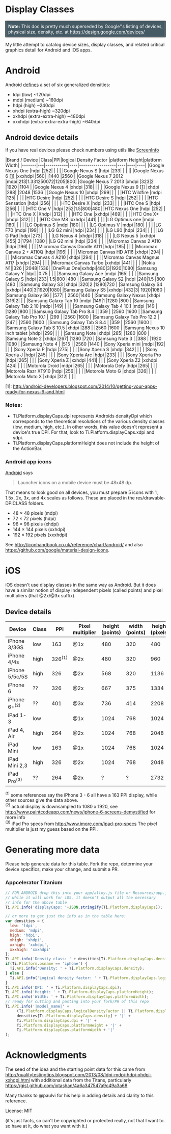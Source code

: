 Display Classes
==============

<p style="border: 1px solid #000;background-color:#455A64;color:white;padding:8px;"><strong>Note:</strong> This doc is pretty much superseded by Google''s listing of devices, physical size, density, etc. at <a href="https://design.google.com/devices/" style="color:white;">https://design.google.com/devices/</a> </p>

My little attempt to catalog device sizes, display classes, and related critical graphics detail for Android and iOS apps.


# Android

Android [defines](http://developer.android.com/guide/practices/screens_support.html#range)
a set of six generalized densities:

- ldpi (low) ~120dpi
- mdpi (medium) ~160dpi
- hdpi (high) ~240dpi
- xhdpi (extra-high) ~320dpi
- xxhdpi (extra-extra-high) ~480dpi
- xxxhdpi (extra-extra-extra-high) ~640dpi

## Android device details

If you have real devices please check numbers using utils like [ScreenInfo](https://github.com/mportuesisf/ScreenInfo)

|Brand / Device  |Class|PPI|logical Density Factor |platform Height|platform Width|
|-------|---|-----------|----|------------------|----|----|----|
|Google Nexus One  |hdpi  |252| | | |
|Google Nexus S  |hdpi  |233| | | ||
|Google Nexus 6 [\[1\]](#footnote1) |xxxhdpi  |560| |1440 |2560 |
|Google Nexus 7 2012  |mdpi|213|1.331250072|1205|800|
|Google Nexus 7 2013  |xhdpi  |323|2 |1920 |1104 |
|Google Nexus 4  |xhdpi  |318| | | |
|Google Nexus 9 [\[1\]](#footnote1) |xhdpi  |288| |2048 |1536 |
|Google Nexus 10  |xhdpi  |299| | | |
|HTC Wildfire  |mdpi  |125| | | |
|HTC Desire  |hdpi  |252| | | |
|HTC Desire S  |hdpi  |252| | | |
|HTC Sensation  |hdpi  |256| | | |
|HTC Desire X  |hdpi  |233| | | |
|HTC One S  |hdpi  |256| | | |
|HTC One V  |hdpi  |252|1.5|800|480|
|HTC Nexus One  |hdpi  |252| | | |
|HTC One X  |Xhdpi  |312| | | |
|HTC One  |xxhdpi  |469| | | |
|HTC One X+  |xhdpi  |312| | | |
|HTC One M8  |xxhdpi  |441| | | |
|LG Optimus one  |mdpi  |180| | | |
|LG Optimus S    |mdpi  |180| | | |
|LG Optimus V   |mdpi  |180| | | |
|LG F70  |mdpi  |199| | | |
|LG G2 mini  |hdpi  |234| | | |
|LG L90  |hdpi  |234| | | |
|LG G Pad  |hdpi  |273| | | |
|LG Nexus 4  |xhdpi  |318| | | |
|LG Nexus 5  |xxhdpi  |455| 3|1794 |1080 |
|LG G2 mini  |hdpi  |234| | | |
|Micromax Canvas 2 A110  |hdpi  |196| | | |
|Micromax Canvas Doodle A111  |hdpi  |185| | | |
|Micromax Canvas 2 + A110Q  |hdpi  |196| | | |
|Micromax Canvas HD A116  |xhdpi  |294| | | |
|Micromax Canvas 4 A210  |xhdpi  |294| | | |
|Micromax Canvas Magnus A117  |xhdpi  |294| | | |
|Micromax Canvas Turbo  |xxhdpi  |441| | | |
|Nokia N1||326 ||2048|1536|
|OnePlus One|xxhdpi|480|3|1920|1080|
|Samsung Galaxy Y  |ldpi| |0.75 | | |
|Samsung Galaxy Ace  |mdpi  |165| | | |
|Samsung Galaxy S  |hdpi  |233| 1.5|800 |480 |
|Samsung Galaxy S2  |hdpi  |240|1.5 |800 |480 |
|Samsung Galaxy S3  |xhdpi  |320|2 |1280|720 |
|Samsung Galaxy S4  |xxhdpi  |440|3|1920|1080|
|Samsung Galaxy S5  |xxhdpi  |432|3| 1920|1080 |
|Samsung Galaxy S6  |  |577| | 2560|1440 |
|Samsung Galaxy Nexus  |xhdpi  |316|2| | |
|Samsung Galaxy Tab 10  |mdpi  |149|1 |1280 |800 |
|Samsung Galaxy Tab 2 10  |mdpi  |149| | | |
|Samsung Galaxy Tab 4 10.1  |mdpi  |149 | |1280 |800 |
|Samsung Galaxy Tab Pro 8.4   |  |359 | |2560 |1600 |
|Samsung Galaxy Tab Pro 10.1  |  |299 | |2560 |1600 |
|Samsung Galaxy Tab Pro 12.2  |  |247 | |2560 |1600 |
|Samsung Galaxy Tab S 8.4   |  |359 | |2560 |1600 |
|Samsung Galaxy Tab S 10.5  |xhdpi  |288 | |2560 |1600 |
|Samsung Nexus 10 inch tablet  |xhdpi  |299| | | |
|Samsung Note  |xhdpi  |285| |1280 |800 |
|Samsung Note 2  |xhdpi  |267| |1280 |720 |
|Samsung Note 3  |  |388 | |1920 |1080 |
|Samsung Note 4  |  |515 | |2560 |1440 |
|Sony Xperia mini    |mdpi  |192| | | |
|Sony Xperia P  |hdpi  |275| | | |
|Sony Xperia S  |xhdpi  |342| | | |
|Sony Xperia J  |hdpi  |245| | | |
|Sony Xperia Arc  |hdpi  |233| | | |
|Sony Xperia Pro  |hdpi  |265| | | |
|Sony Xperia Z  |xxhdpi  |441| | | |
|Sony Xperia Z2  |xxhdpi  |424| | | |
|Motorola Droid  |mdpi  |265| | | |
|Motorola Defy  |hdpi  |265| | | |
|Motorola Razr XT910  |hdpi  |256| | | |
|Motorola Moto G  |xhdpi  |326| | | |
|Motorola Moto X  |xhdpi  |312| | | |


<a id="footnote1"></a>
  [1]: <http://android-developers.blogspot.com/2014/10/getting-your-apps-ready-for-nexus-6-and.html>


### Notes:

 * Ti.Platform.displayCaps.dpi represents Androids densityDpi which corresponds to the theoretical resolutions of the various density classes (low, medium, high, etc.). In other words, this value doesn't represent a device's true DPI. For that, look to Ti.Platform.displayCaps.xdpi and ydpi.
 * Ti.Platform.displayCaps.platformHeight does not include the height of the ActionBar.

### Android app icons

[Android](http://developer.android.com/design/style/iconography.html) says

> Launcher icons on a mobile device must be 48x48 dp.

That means to look good on all devices, you must prepare 5 icons with 1, 1.5x, 2x, 3x, and 4x scales as follows. These are placed in the res/drawable-DPICLASS folders.

* 48 × 48 pixels (mdpi)
* 72 × 72 pixels (hdpi)
* 96 × 96 pixels (xhdpi)
* 144 × 144 pixels (xxhdpi)
* 192 × 192 pixels (xxxhdpi)

See <http://iconhandbook.co.uk/reference/chart/android/> and also <https://github.com/google/material-design-icons>.


# iOS

iOS doesn't use display classes in the same way as Android. But it does have a similar notion of display independent pixels (called points) and pixel multipliers (that @2x/@3x suffix).

## Device details
|Device  |Class|PPI|Pixel multiplier |height (points)|width (points)|height (pixels)|width (pixels)|
|-------|---|-----------|----|------------------|----|----|----|
|iPhone 3/3GS  |low  |163|@1x |480 |320 |480 |320|
|iPhone 4/4s  |high  |326<sup>(1)</sup>|@2x |480 |320 |960 |640 |
|iPhone 5/5c/5S  |high  |326|@2x |568 |320 |1136 |640 |
|iPhone 6  |??  |326|@2x |667 |375 |1334 |750 |
|iPhone 6+<sup>(2)</sup> |??  |401|@3x |736 |414 |2208 |1242 |
|iPad 1-3  |low  | |@1x |1024 |768 |1024 |768 |
|iPad 4, Air  |high  |264 |@2x |1024 |768 |2048 |1536 |
|iPad Mini    |low  |163 |@1x |1024 |768 |1024 |768 |
|iPad Mini 2,3|high |326 |@2x |1024 |768 |2048 |1536 |
|iPad Pro<sup>(3)</sup>| ?? | 264 |@2x |? |? |2732 |2048 |


<sup>(1)</sup> some references say the iPhone 3 - 6 all have a 163 PPI display, while other sources give the data above.<br/>
<sup>(2)</sup> actual display is downsampled to 1080 x 1920, see http://www.paintcodeapp.com/news/iphone-6-screens-demystified for more info<br/>
<sup>(3)</sup> iPad Pro specs from http://www.imore.com/ipad-pro-specs The pixel multiplier is just my guess based on the PPI.

# Generating more data

Please help generate data for this table. Fork the repo, determine your device specifics, make your change, and submit a PR.

### Appcelerator Titanium

```js
// FOR ANDROID drop this into your app/alloy.js file or Resources/app.js
// while it will work for iOS, it doesn't output all the necessary
// info for the above table
Ti.API.info('displayCaps: '+JSON.stringify(Ti.Platform.displayCaps));

// or more to get just the info as in the table here:
var densities = {
  low: 'ldpi',
  medium: 'mdpi',
  high: 'hdpi',
  xhigh: 'xhdpi',
  xxhigh: 'xxhdpi',
  xxxhigh: 'xxxhdpi'
};
Ti.API.info('Density class: ' + densities[Ti.Platform.displayCaps.density]);
if(Ti.Platform.osname == 'iphone') {
  Ti.API.info('Density: ' + Ti.Platform.displayCaps.density);
} else {
  Ti.API.info('Logical density factor: ' + Ti.Platform.displayCaps.logicalDensityFactor);
}
Ti.API.info('DPI: ' + Ti.Platform.displayCaps.dpi);
Ti.API.info('Height: ' + Ti.Platform.displayCaps.platformHeight);
Ti.API.info('Width: ' + Ti.Platform.displayCaps.platformWidth);
// ready for cutting and pasting into your fork/PR of this repo
Ti.API.info('|model_name|' +
	 (Ti.Platform.displayCaps.logicalDensityFactor || Ti.Platform.displayCaps.density) + '|' +
	 densities[Ti.Platform.displayCaps.density] + '|' +
	 Ti.Platform.displayCaps.dpi + '|' +
	 Ti.Platform.displayCaps.platformHeight + '|' +
	 Ti.Platform.displayCaps.platformWidth + '|'
);
```

# Acknowledgments

The seed of the idea and the starting point data for this came from http://qualitytestingtips.blogspot.com/2013/08/ldpi-mdpi-hdpi-xhdpi-xxhdpi.html with additional data from the Titans, particularly https://gist.github.com/iotashan/4a6a347547a9c49a3a68

Many thanks to @paulvi for his help in adding details and clarity to this reference.

License: MIT

(it's just facts, so can't be copyrighted or protected really, not that I want to. so have at it, do what you want with it.)

